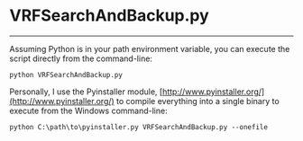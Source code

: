 # VRFSearchAndBackup.py #
---

Assuming Python is in your path environment variable, you can execute the
script directly from the command-line:

    python VRFSearchAndBackup.py

Personally, I use the Pyinstaller module, [http://www.pyinstaller.org/](http://www.pyinstaller.org/)
to compile everything into a single binary to execute from the Windows
command-line:

    python C:\path\to\pyinstaller.py VRFSearchAndBackup.py --onefile
